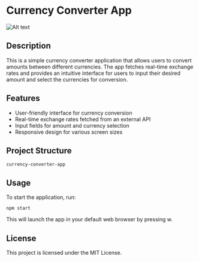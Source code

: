 # Currency Converter App

![Alt text](relative%20/assets/currency_app.jpg?raw=true "Title")

## Description
This is a simple currency converter application that allows users to convert amounts between different currencies. The app fetches real-time exchange rates and provides an intuitive interface for users to input their desired amount and select the currencies for conversion.

## Features
- User-friendly interface for currency conversion
- Real-time exchange rates fetched from an external API
- Input fields for amount and currency selection
- Responsive design for various screen sizes

## Project Structure
```
currency-converter-app
```

## Usage
To start the application, run:
```
npm start
```
This will launch the app in your default web browser by pressing w.

## License
This project is licensed under the MIT License.
